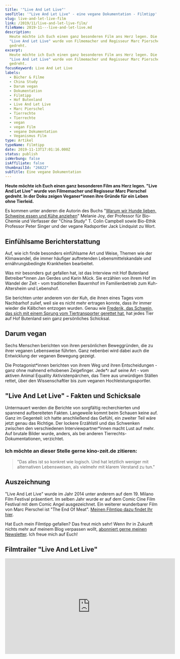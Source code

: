 ```yaml
---
title: '"Live And Let Live"'
seoTitle: '"Live And Let Live" - eine vegane Dokumentation - Filmtipp'
slug: live-and-let-live-film
link: /2019/11/live-and-let-live-film/
fileName: 2019-11---live-and-let-live.md
description:
  Heute möchte ich Euch einen ganz besonderen Film ans Herz legen. Die Doku
  "Live And Let Live" wurde von Filmemacher und Regisseur Marc Pierschel
  gedreht.
excerpt:
  Heute möchte ich Euch einen ganz besonderen Film ans Herz legen. Die Doku
  "Live And Let Live" wurde von Filmemacher und Regisseur Marc Pierschel
  gedreht.
focusKeyword: Live And Let Live
labels:
  - Bücher & Filme
  - China Study
  - Darum vegan
  - Dokumentation
  - Filmtipp
  - Hof Butenland
  - Live And Let Live
  - Marc Pierschel
  - Tierrechte
  - Tierrechte
  - vegan
  - vegan Film
  - vegane Dokumentation
  - Veganismus Film
type: Artikel
typeName: Filmtipp
date: 2019-11-13T17:01:16.000Z
status: publish
isWerbung: false
isAffiliate: false
thumbnailId: "26822"
subTitle: Eine vegane Dokumentation
---
```


<strong>Heute möchte ich Euch einen ganz besonderen Film ans Herz legen. "Live
And Let Live" wurde von Filmemacher und Regisseur Marc Pierschel gedreht. In der
Doku zeigen Veganer\*innen ihre Gründe für ein Leben ohne Tierleid.</strong>

Es kommen unter anderen die Autorin des Buchs
"[Warum wir Hunde lieben, Schweine essen und Kühe anziehen](/2019/03/warum-wir-hunde-lieben-schweine-essen-und-kuehe-anziehen/)"
Melanie Joy, der Professor für Bio-Chemie und Verfasser der "China Study" T.
Colin Campbell sowie Bio-Ethik Professor Peter Singer und der vegane Radsportler
Jack Lindquist zu Wort.

## Einfühlsame Berichterstattung

Auf, wie ich finde besonders einfühlsame Art und Weise, Themen wie der
Klimawandel, die immer häufiger auftretenden Lebensmittelskandale und
ernährungsbedingte Krankheiten bearbeitet.

Was mir besonders gut gefallen hat, ist das Interview mit Hof Butenland
Betreiber\*innen Jan Gerdes und Karin Mück. Sie erzählen von ihrem Hof im Wandel
der Zeit - vom traditionellen Bauernhof im Familienbetrieb zum Kuh-Altersheim
und Lebenshof.

Sie berichten unter anderem von der Kuh, die ihnen eines Tages vom Nachbarhof
zulief, weil sie es nicht mehr ertragen konnte, dass ihr immer wieder die
Kälbchen entzogen wurden. Genau wie
[Frederik, das Schwein, das sich mit einem Sprung vom Tiertransporter gerettet hat](/2019/08/das-gluecksferkel-von-hof-butenland/),
hat jedes Tier auf Hof Butenland sein ganz persönliches Schicksal.

## Darum vegan

Sechs Menschen berichten von ihren persönlichen Beweggründen, die zu ihrer
veganen Lebensweise führten. Ganz nebenbei wird dabei auch die Entwicklung der
veganen Bewegung gezeigt.

Die Protagonist\*innen berichten von ihrem Weg und ihren Entscheidungen - ganz
ohne mahnend erhobenen Zeigefinger. Jede\*r auf seine Art - vom aktiven Animal
Equality Aktivistenpärchen, das Tiere aus unwürdigen Ställen rettet, über den
Wissenschaftler bis zum veganen Hochleistungssportler.

## "Live And Let Live" - Fakten und Schicksale

Untermauert werden die Berichte von sorgfältig recherchierten und spannend
aufbereiteten Fakten. Langeweile kommt beim Schauen keine auf. Ganz im
Gegenteil: ich hatte anschließend das Gefühl, ein zweiter Teil wäre jetzt genau
das Richtige. Der lockere Erzählstil und das Schwenken zwischen den
verschiedenen Interviewpartner\*innen macht Lust auf mehr. Auf brutale Bilder
wurde, anders, als bei anderen Tierrechts-Dokumentationen, verzichtet.

### Ich möchte an dieser Stelle gerne kino-zeit.de zitieren:

<blockquote>"Das alles ist so konkret wie logisch. Und hat letztlich weniger mit alternativen Lebensweisen, als vielmehr mit klarem Verstand zu tun."</blockquote>

## Auszeichnung

"Live And Let Live" wurde im Jahr 2014 unter anderem auf dem 19. Milano Film
Festival präsentiert. Im selben Jahr wurde er auf dem Comic Cine Film Festival
mit dem Comic Angel ausgezeichnet. Ein weiterer wunderbarer Film von Marc
Pierschel ist "The End Of Meat".
[Meinen Filmtipp dazu findet Ihr hier](/2020/02/the-end-of-meat/).

Hat Euch mein Filmtipp gefallen? Das freut mich sehr! Wenn Ihr in Zukunft nichts
mehr auf meinem Blog verpassen wollt,
[abonniert gerne meinen Newsletter](#newsletter). Ich freue mich auf Euch!

## Filmtrailer "Live And Let Live"

<iframe src="https://www.youtube.com/embed/We5zOxfp7S0" width="560" height="315" frameborder="0" allowfullscreen="allowfullscreen" data-mce-fragment="1"></iframe>
